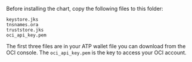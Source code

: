 Before installing the chart, copy the following files to this folder:

```
keystore.jks
tnsnames.ora
truststore.jks
oci_api_key.pem
```

The first three files are in your ATP wallet file you can download from the OCI console. The `oci_api_key.pem` is the key to access your OCI account.